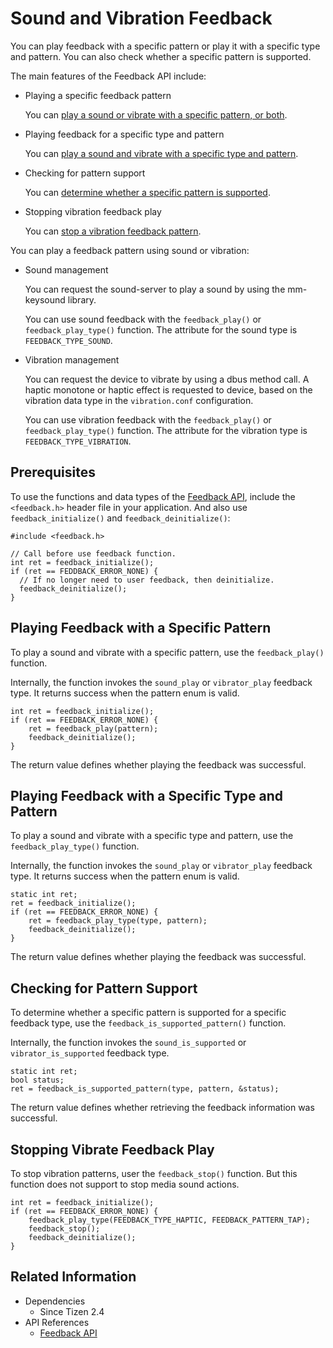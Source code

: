 # Sound and Vibration Feedback


You can play feedback with a specific pattern or play it with a specific type and pattern. You can also check whether a specific pattern is supported.

The main features of the Feedback API include:

- Playing a specific feedback pattern

  You can [play a sound or vibrate with a specific pattern, or both](#play).

- Playing feedback for a specific type and pattern

  You can [play a sound and vibrate with a specific type and pattern](#playtype).

- Checking for pattern support

  You can [determine whether a specific pattern is supported](#support).

- Stopping vibration feedback play

  You can [stop a vibration feedback pattern](#stop).

You can play a feedback pattern using sound or vibration:

- Sound management

  You can request the sound-server to play a sound by using the mm-keysound library.

  You can use sound feedback with the `feedback_play()` or `feedback_play_type()` function. The attribute for the sound type is `FEEDBACK_TYPE_SOUND`.

- Vibration management

  You can request the device to vibrate by using a dbus method call. A haptic monotone or haptic effect is requested to device, based on the vibration data type in the `vibration.conf` configuration.

  You can use vibration feedback with the `feedback_play()` or `feedback_play_type()` function. The attribute for the vibration type is `FEEDBACK_TYPE_VIBRATION`.

## Prerequisites

To use the functions and data types of the [Feedback API](../../api/common/latest/group__CAPI__SYSTEM__FEEDBACK__MODULE.html), include the `<feedback.h>` header file in your application. And also use `feedback_initialize()` and `feedback_deinitialize()`:

```
#include <feedback.h>

// Call before use feedback function.
int ret = feedback_initialize();
if (ret == FEDDBACK_ERROR_NONE) {
  // If no longer need to user feedback, then deinitialize.
  feedback_deinitialize();
}
```

<a name="play"></a>
## Playing Feedback with a Specific Pattern

To play a sound and vibrate with a specific pattern, use the `feedback_play()` function.

Internally, the function invokes the `sound_play` or `vibrator_play` feedback type. It returns success when the pattern enum is valid.

```
int ret = feedback_initialize();
if (ret == FEEDBACK_ERROR_NONE) {
    ret = feedback_play(pattern);
    feedback_deinitialize();
}
```

The return value defines whether playing the feedback was successful.

<a name="playtype"></a>
## Playing Feedback with a Specific Type and Pattern

To play a sound and vibrate with a specific type and pattern, use the `feedback_play_type()` function.

Internally, the function invokes the `sound_play` or `vibrator_play` feedback type. It returns success when the pattern enum is valid.

```
static int ret;
ret = feedback_initialize();
if (ret == FEEDBACK_ERROR_NONE) {
    ret = feedback_play_type(type, pattern);
    feedback_deinitialize();
}
```

The return value defines whether playing the feedback was successful.

<a name="support"></a>
## Checking for Pattern Support

To determine whether a specific pattern is supported for a specific feedback type, use the `feedback_is_supported_pattern()` function.

Internally, the function invokes the `sound_is_supported` or `vibrator_is_supported` feedback type.

```
static int ret;
bool status;
ret = feedback_is_supported_pattern(type, pattern, &status);
```

The return value defines whether retrieving the feedback information was successful.

<a name="stop"></a>
## Stopping Vibrate Feedback Play
To stop vibration patterns, user the `feedback_stop()` function.
But this function does not support to stop media sound actions.

```
int ret = feedback_initialize();
if (ret == FEEDBACK_ERROR_NONE) {
    feedback_play_type(FEEDBACK_TYPE_HAPTIC, FEEDBACK_PATTERN_TAP);
    feedback_stop();
    feedback_deinitialize();
}
```

## Related Information
- Dependencies
  - Since Tizen 2.4
- API References
  - [Feedback API](../../api/common/latest/group__CAPI__SYSTEM__FEEDBACK__MODULE.html)
